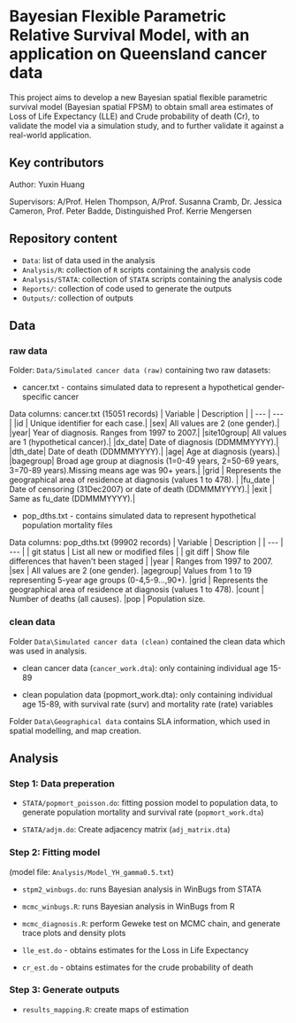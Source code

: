 # Bayesian Flexible Parametric Relative Survival Model, with an application on Queensland cancer data 

This project aims to develop a new Bayesian spatial flexible parametric survival
model (Bayesian spatial FPSM) to obtain small area estimates of Loss of Life Expectancy
(LLE) and Crude probability of death (Cr), to validate the model via a simulation study, and
to further validate it against a real-world application.

## Key contributors

Author: Yuxin Huang

Supervisors:
A/Prof. Helen Thompson,
A/Prof. Susanna Cramb,
Dr. Jessica Cameron,
Prof. Peter Badde,
Distinguished Prof. Kerrie Mengersen

## Repository content

- `Data`: list of data used in the analysis
- `Analysis/R`: collection of `R` scripts containing the analysis code
- `Analysis/STATA`: collection of `STATA` scripts containing the analysis code
- `Reports/`: collection of code used to generate the outputs
- `Outputs/`: collection of outputs

## Data

### raw data

Folder: `Data/Simulated cancer data (raw)` containing two raw datasets:
- cancer.txt -  contains simulated data to represent 
              a hypothetical gender-specific cancer

Data columns: cancer.txt (15051 records)
| Variable | Description |
| --- | --- |
|id	|	Unique identifier for each case.|
|sex|	All values are 2 (one gender).|
|year|		Year of diagnosis. Ranges from 1997 to 2007.|
|site10group|	All values are 1 (hypothetical cancer).|
|dx_date|		Date of diagnosis (DDMMMYYYY).|
|dth_date|	Date of death (DDMMMYYYY).|
|age|		Age at diagnosis (years).|
|bagegroup|	Broad age group at diagnosis (1=0-49 years, 2=50-69 years, 3=70-89 years).Missing means age was 90+ years.|
|grid	|	Represents the geographical area of residence at diagnosis (values 1 to 478). |
|fu_date	|	Date of censoring (31Dec2007) or date of death (DDMMMYYYY).|
|exit	|	Same as fu_date (DDMMMYYYY).|


- pop_dths.txt - contains simulated data to represent hypothetical 
                 population mortality files

Data columns: pop_dths.txt (99902 records)
| Variable | Description |
| --- | --- |
| git status | List all new or modified files |
| git diff | Show file differences that haven't been staged |
|year	|	Ranges from 1997 to 2007.
|sex	|	All values are 2 (one gender).
|agegroup|	Values from 1 to 19 representing 5-year age groups (0-4,5-9...,90+).
|grid	|	Represents the geographical area of residence at diagnosis (values 1 to 478). 
|count	|	Number of deaths (all causes).
|pop	|	Population size.

### clean data
Folder `Data\Simulated cancer data (clean)` contained the clean data which was used in analysis.

- clean cancer data (`cancer_work.dta`): only containing individual age 15-89

- clean population data (popmort_work.dta): only containing individual age 15-89, with survival rate (surv) and mortality rate (rate) variables

Folder `Data\Geographical data` contains SLA information, which used in spatial modelling, and map creation.


## Analysis

### Step 1: Data preperation
- `STATA/popmort_poisson.do`:  fitting possion model to population data, to generate population mortality and survival rate (`popmort_work.dta`)

- `STATA/adjm.do`: Create adjacency matrix  (`adj_matrix.dta`)

### Step 2: Fitting model
(model file: `Analysis/Model_YH_gamma0.5.txt`)
-  `stpm2_winbugs.do`: runs Bayesian analysis in WinBugs from STATA

-  `mcmc_winbugs.R`: runs Bayesian analysis in WinBugs from R

-  `mcmc_diagnosis.R`: perform Geweke test on MCMC chain, and generate trace plots and density plots

- `lle_est.do` - obtains estimates for the Loss in Life Expectancy 

- `cr_est.do` - obtains estimates for the crude probability of death  

### Step 3: Generate outputs
- `results_mapping.R`: create maps of estimation


